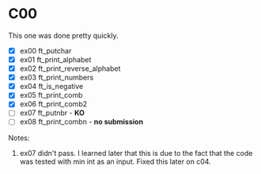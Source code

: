 # C00

This one was done pretty quickly.

- [x] ex00	ft_putchar
- [x] ex01	ft_print_alphabet
- [x] ex02	ft_print_reverse_alphabet
- [x] ex03	ft_print_numbers
- [x] ex04	ft_is_negative
- [x] ex05	ft_print_comb
- [x] ex06	ft_print_comb2
- [ ] ex07	ft_putnbr - **KO**
- [ ] ex08	ft_print_combn - **no submission**

Notes:
1. ex07 didn't pass. I learned later that this is due to the fact that the code was tested with min int as an input. Fixed this later on c04.

